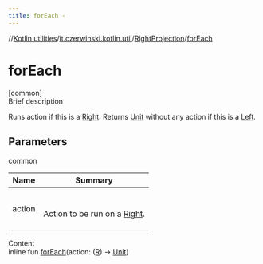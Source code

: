 ```yaml
---
title: forEach -
---
```

//[Kotlin utilities](../../index.html)/[it.czerwinski.kotlin.util](../index.html)/[RightProjection](index.html)/[forEach](for-each.html)



# forEach  
[common]  
Brief description  


Runs action if this is a [Right](../-right/index.html). Returns [Unit](https://kotlinlang.org/api/latest/jvm/stdlib/kotlin/-unit/index.html) without any action if this is a [Left](../-left/index.html).



## Parameters  
  
common  
  
|  Name|  Summary| 
|---|---|
| action| <br><br>Action to be run on a [Right](../-right/index.html).<br><br>
  
  
Content  
inline fun [forEach](for-each.html)(action: ([R](index.html)) -> [Unit](https://kotlinlang.org/api/latest/jvm/stdlib/kotlin/-unit/index.html))  



